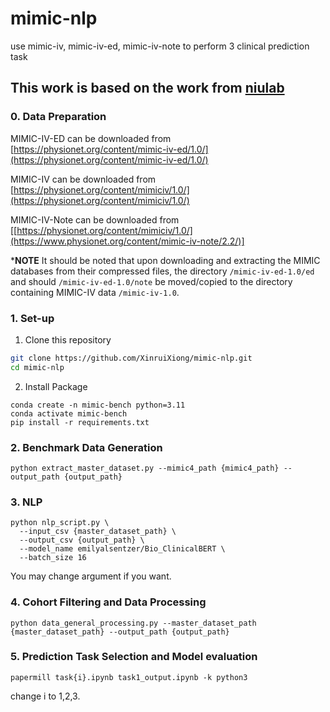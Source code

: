 # mimic-nlp
use mimic-iv, mimic-iv-ed, mimic-iv-note to perform 3 clinical prediction task


## This work is based on the work from [niulab](https://github.com/nliulab/mimic4ed-benchmark)


### 0. Data Preparation

MIMIC-IV-ED can be downloaded from [https://physionet.org/content/mimic-iv-ed/1.0/](https://physionet.org/content/mimic-iv-ed/1.0/) 

MIMIC-IV can be downloaded from [https://physionet.org/content/mimiciv/1.0/](https://physionet.org/content/mimiciv/1.0/)

MIMIC-IV-Note can be downloaded from [[https://physionet.org/content/mimiciv/1.0/](https://www.physionet.org/content/mimic-iv-note/2.2/)]

***NOTE** It should be noted that upon downloading and extracting the MIMIC databases from their compressed files, the directory `/mimic-iv-ed-1.0/ed` and should `/mimic-iv-ed-1.0/note` be moved/copied to the directory containing MIMIC-IV data `/mimic-iv-1.0`.

### 1. Set-up
1. Clone this repository
```bash
git clone https://github.com/XinruiXiong/mimic-nlp.git
cd mimic-nlp
```
2. Install Package
```Shell
conda create -n mimic-bench python=3.11
conda activate mimic-bench
pip install -r requirements.txt
```

### 2. Benchmark Data Generation
~~~
python extract_master_dataset.py --mimic4_path {mimic4_path} --output_path {output_path}
~~~

### 3. NLP
~~~
python nlp_script.py \
  --input_csv {master_dataset_path} \
  --output_csv {output_path} \
  --model_name emilyalsentzer/Bio_ClinicalBERT \
  --batch_size 16
~~~

You may change argument if you want.


### 4. Cohort Filtering and Data Processing
~~~
python data_general_processing.py --master_dataset_path {master_dataset_path} --output_path {output_path}
~~~

### 5. Prediction Task Selection and Model evaluation

~~~
papermill task{i}.ipynb task1_output.ipynb -k python3
~~~

change i to 1,2,3.




